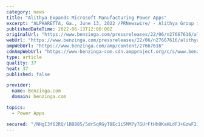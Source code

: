 ```yaml
---
category: news
title: "Alithya Expands Microsoft Manufacturing Power Apps"
excerpt: "ALPHARETTA, Ga., June 13, 2022 /PRNewswire/ - Alithya Group inc. ALYA ALYA (\"Alithya\") today announced details of its Alithya 365 Power Apps for Manufacturing which further strengthen Alithya's ..."
publishedDateTime: 2022-06-13T12:00:00Z
originalUrl: "https://www.benzinga.com/pressreleases/22/06/n27667616/alithya-expands-microsoft-manufacturing-power-apps"
webUrl: "https://www.benzinga.com/pressreleases/22/06/n27667616/alithya-expands-microsoft-manufacturing-power-apps"
ampWebUrl: "https://www.benzinga.com/amp/content/27667616"
cdnAmpWebUrl: "https://www-benzinga-com.cdn.ampproject.org/c/s/www.benzinga.com/amp/content/27667616"
type: article
quality: 37
heat: 37
published: false

provider:
  name: Benzinga.com
  domain: benzinga.com

topics:
  - Power Apps

secured: "/NHgI3f62RQ/1BB885/5drSqRGyT8Ec1i5MM7y7GUrFtHhOKaHLdFJ+GzwF2is0zyagSidhs+5qzduiTmld1faWiqYdgkwtg0q7ZbSl7WbYrq3kLnN9YGlg0FSPCvf4ZXwINNs764lvuH4Jm+BWYmSRRHfEIn7OWLNRyKnmq4KBe0H8I2+8npuaGaUpAmoY+xe/JovJT9UptwtABkyHLPH9xovR2eEowagCiq/6cm0kCEPc6g260+VQaGexkmfMvBg3lkUvG7a4ZsiFREAguXTQBvpht0FVL2oFD2V/JHUbQwcmxpmMrBZ4QoVeoJbIHYy5eM6/W/ebJcogYEnN/hkHDvUmVeOeomMebPPo5/uE=;U2KSxLUa4vI3fhyi3rM2cA=="
---
```


